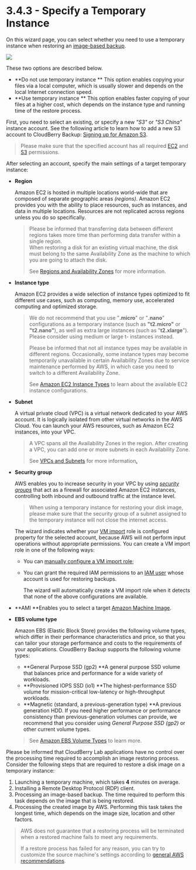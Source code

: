 # 3.4.3 - Specify a Temporary Instance

On this wizard page, you can select whether you need to use a temporary instance when restoring an [image-based backup](./).

![](https://github.com/robertzakiev/gitbook/tree/703d9f96af3546d5a85e17cd24df8e3834d130e4/assets/image-based-restore-to-ami-temp-instance.png)

These two options are described below.

* **Do not use temporary instance ** This option enables copying your files via a local computer, which is usually slower and depends on the local Internet connection speed.
* **Use temporary instance ** This option enables faster copying of your files at a higher cost, which depends on the instance type and running time of the restore process.

First, you need to select an existing, or specify a new _"S3"_ or _"S3 China"_ instance account. See the following article to learn how to add a new S3 account to CloudBerry Backup: [Signing up for Amazon S3](https://help.cloudberrylab.com/cloudberry-backup/signing-up-for-the-cloud/amazon-aws/signing-up-for-amazon-s3).

> Please make sure that the specified account has all required [EC2](../../../concepts/granting-ec2-permissions-to-an-amazon-iam-role.md) and [S3](https://docs.aws.amazon.com/AmazonS3/latest/dev/s3-access-control.html) permissions.

After selecting an account, specify the main settings of a target temporary instance:

* **Region**

  Amazon EC2 is hosted in multiple locations world-wide that are composed of separate geographic areas _\(regions\)_. Amazon EC2 provides you with the ability to place resources, such as instances, and data in multiple locations. Resources are not replicated across regions unless you do so specifically.

  > Please be informed that transferring data between different regions takes more time than performing data transfer within a single region.  
  > When restoring a disk for an existing virtual machine, the disk must belong to the same Availability Zone as the machine to which you are going to attach the disk.
  >
  > See [Regions and Availability Zones](https://docs.aws.amazon.com/AWSEC2/latest/UserGuide/using-regions-availability-zones.html) for more information.

* **Instance type**

  Amazon EC2 provides a wide selection of instance types optimized to fit different use cases, such as computing, memory use, accelerated computing and optimized storage.

  > We do not recommend that you use "**.micro**" or "**.nano**" configurations as a temporary instance \(such as **"t2.micro"** or **"t2.nano"**\), as well as extra large instances \(such as "**t2.xlarge**"\). Please consider using medium or large t- instances instead.  
  >   
  > Please be informed that not all instance types may be available in different regions. Occasionally, some instance types may become temporarily unavailable in certain Availability Zones due to service maintenance performed by AWS, in which case you need to switch to a different Availability Zone.  
  >   
  > See [Amazon EC2 Instance Types](https://aws.amazon.com/ec2/instance-types/) to learn about the available EC2 instance configurations.

* **Subnet**

  A virtual private cloud \(VPC\) is a virtual network dedicated to your AWS account. It is logically isolated from other virtual networks in the AWS Cloud. You can launch your AWS resources, such as Amazon EC2 instances, into your VPC.

  > A VPC spans all the Availability Zones in the region. After creating a VPC, you can add one or more subnets in each Availability Zone.
  >
  > See [VPCs and Subnets](https://www.gitbook.com/book/yuriyshutov/restore-wizard-draft/edit#) for more information[.](https://www.gitbook.com/book/yuriyshutov/restore-wizard-draft/edit#)

* **Security group**

  AWS enables you to increase security in your VPC by using [_security groups_](https://docs.aws.amazon.com/AmazonVPC/latest/UserGuide/VPC_SecurityGroups.html) that act as a firewall for associated Amazon EC2 instances, controlling both inbound and outbound traffic at the instance level.

  > When using a temporary instance for restoring your disk image, please make sure that the security group of a subnet assigned to the temporary instance will not close the internet access.

  The wizard indicates whether your [VM import](https://docs.aws.amazon.com/vm-import/latest/userguide/what-is-vmimport.html) role is configured property for the selected account, because AWS will not perform input operations without appropriate permissions. You can create a VM import role in one of the following ways:

  * You can [manually configure a VM import role](https://www.cloudberrylab.com/blog/how-to-configure-vmimport-role/);
  * You can grant the required IAM permissions to an [IAM user](https://docs.aws.amazon.com/IAM/latest/UserGuide/id_groups.html) whose account is used for restoring backups.

    The wizard will automatically create a VM import role when it detects that none of the above configurations are available.

* **AMI   **Enables you to select a target [Amazon Machine Image](https://docs.aws.amazon.com/AWSEC2/latest/UserGuide/AMIs.html).
* **EBS volume type**

  Amazon EBS \(Elastic Block Store\) provides the following volume types, which differ in their performance characteristics and price, so that you can tailor your storage performance and costs to the requirements of your applications. CloudBerry Backup supports the following volume types:

  * **General Purpose SSD \(gp2\)   **A general purpose SSD volume that balances price and performance for a wide variety of workloads.
  * **Provisioned IOPS SSD \(io1\)   **The highest-performance SSD volume for mission-critical low-latency or high-throughput workloads.
  * **Magnetic \(standard, a previous-generation type\)   **A previous generation HDD. If you need higher performance or performance consistency than previous-generation volumes can provide, we recommend that you consider using _General Purpose SSD \(gp2\)_ or other current volume types.

  > See [Amazon EBS Volume Types](https://www.gitbook.com/book/yuriyshutov/restore-wizard-draft/edit#) to learn more.

Please be informed that CloudBerry Lab applications have no control over the processing time required to accomplish an image restoring process. Consider the following steps that are required to restore a disk image on a temporary instance:

1. Launching a temporary machine, which takes **4** minutes on average.
2. Installing a Remote Desktop Protocol \(RDP\) client. 
3. Processing an image-based backup. The time required to perform this task depends on the image that is being restored.
4. Processing the created image by AWS. Performing this task takes the longest time, which depends on the image size, location and other factors.

> AWS does not guarantee that a restoring process will be terminated when a restored machine fails to meet any requirements.
>
> If a restore process has failed for any reason, you can try to customize the source machine's settings according to [general AWS recommendations](https://docs.aws.amazon.com/vm-import/latest/userguide/vmimport-troubleshooting.html).

